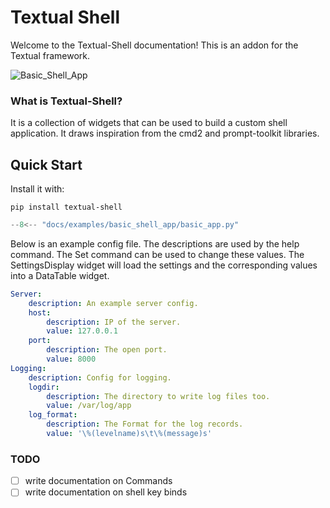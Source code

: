 # Textual Shell

Welcome to the Textual-Shell documentation! This is an addon for the Textual framework.

![Basic_Shell_App](assets/basic_shell_app.png)

### What is Textual-Shell?

It is a collection of widgets that can be used to build a custom shell application. It draws inspiration from the cmd2 and prompt-toolkit libraries. 

## Quick Start

Install it with:
``` 
pip install textual-shell
```

```py title='Basic Shell'
--8<-- "docs/examples/basic_shell_app/basic_app.py"
```

Below is an example config file. The descriptions are used by the help command. 
The Set command can be used to change these values. The SettingsDisplay widget will load the settings and the corresponding values
into a DataTable widget.

```yml title=".config.yml"
Server:
    description: An example server config.
    host:
        description: IP of the server.
        value: 127.0.0.1
    port:
        description: The open port.
        value: 8000
Logging:
    description: Config for logging.
    logdir:
        description: The directory to write log files too.
        value: /var/log/app
    log_format:
        description: The Format for the log records.
        value: '\%(levelname)s\t\%(message)s'
```

### TODO

* [ ] write documentation on Commands
* [ ] write documentation on shell key binds
